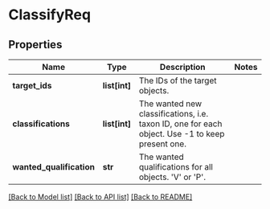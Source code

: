 # ClassifyReq

## Properties
Name | Type | Description | Notes
------------ | ------------- | ------------- | -------------
**target_ids** | **list[int]** | The IDs of the target objects. | 
**classifications** | **list[int]** | The wanted new classifications, i.e. taxon ID, one for each object. Use -1 to keep present one. | 
**wanted_qualification** | **str** | The wanted qualifications for all objects. &#39;V&#39; or &#39;P&#39;. | 

[[Back to Model list]](../README.md#documentation-for-models) [[Back to API list]](../README.md#documentation-for-api-endpoints) [[Back to README]](../README.md)


